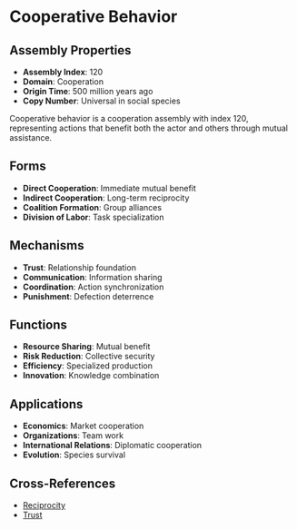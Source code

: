 # Cooperative Behavior

## Assembly Properties
- **Assembly Index**: 120
- **Domain**: Cooperation
- **Origin Time**: 500 million years ago
- **Copy Number**: Universal in social species

Cooperative behavior is a cooperation assembly with index 120, representing actions that benefit both the actor and others through mutual assistance.

## Forms
- **Direct Cooperation**: Immediate mutual benefit
- **Indirect Cooperation**: Long-term reciprocity
- **Coalition Formation**: Group alliances
- **Division of Labor**: Task specialization

## Mechanisms
- **Trust**: Relationship foundation
- **Communication**: Information sharing
- **Coordination**: Action synchronization
- **Punishment**: Defection deterrence

## Functions
- **Resource Sharing**: Mutual benefit
- **Risk Reduction**: Collective security
- **Efficiency**: Specialized production
- **Innovation**: Knowledge combination

## Applications
- **Economics**: Market cooperation
- **Organizations**: Team work
- **International Relations**: Diplomatic cooperation
- **Evolution**: Species survival

## Cross-References
- [Reciprocity](/domains/cognitive/cooperation/reciprocity.md)
- [Trust](/domains/cognitive/trust/interpersonal_trust.md)